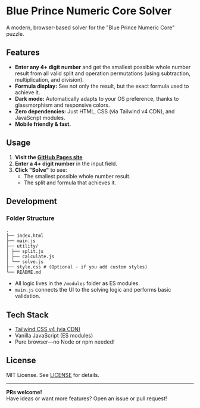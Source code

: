 # Blue Prince Numeric Core Solver

A modern, browser-based solver for the "Blue Prince Numeric Core" puzzle.

<!-- ![Screenshot](screenshot.png) -->
<!-- (Uncomment and add a screenshot if desired) -->

## Features

- **Enter any 4+ digit number** and get the smallest possible whole number result from all valid split and operation permutations (using subtraction, multiplication, and division).
- **Formula display:** See not only the result, but the exact formula used to achieve it.
- **Dark mode:** Automatically adapts to your OS preference, thanks to glassmorphism and responsive colors.
- **Zero dependencies:** Just HTML, CSS (via Tailwind v4 CDN), and JavaScript modules.
- **Mobile friendly & fast.**

## Usage

1. **Visit the [GitHub Pages site](https://blhylton.github.io/blue-prince-numeric-core-solver/)**
2. **Enter a 4+ digit number** in the input field.
3. **Click "Solve"** to see:
   - The smallest possible whole number result.
   - The split and formula that achieves it.

## Development

### Folder Structure
    .
    ├── index.html
    ├── main.js
    ├── utility/
    │ ├── split.js
    │ ├── calculate.js
    │ └── solve.js
    ├── style.css # (Optional - if you add custom styles)
    └── README.md


- All logic lives in the `/modules` folder as ES modules.
- `main.js` connects the UI to the solving logic and performs basic validation.

## Tech Stack

- [Tailwind CSS v4 (via CDN)](https://tailwindcss.com/)
- Vanilla JavaScript (ES modules)
- Pure browser—no Node or npm needed!

## License

MIT License. See [LICENSE](LICENSE) for details.

---

**PRs welcome!**  
Have ideas or want more features? Open an issue or pull request!
